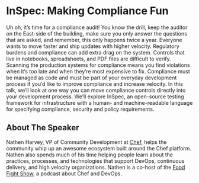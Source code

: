 # InSpec: Making Compliance Fun

Uh oh, it’s time for a compliance audit! You know the drill, keep the auditor on the East-side of the building, make sure you only answer the questions that are asked, and remember, this only happens twice a year. Everyone wants to move faster and ship updates with higher velocity. Regulatory burdens and compliance can add extra drag on the system. Controls that live in notebooks, spreadsheets, and PDF files are difficult to verify. Scanning the production systems for compliance means you find violations when it’s too late and when they’re most expensive to fix. Compliance must be managed as code and must be part of your everyday development process if you’d like to improve compliance and increase velocity. In this talk, we’ll look at one way you can move compliance controls directly into your development process. We’ll explore InSpec, an open-source testing framework for infrastructure with a human- and machine-readable language for specifying compliance, security and policy requirements.

## About The Speaker

Nathen Harvey, VP of Community Development at [Chef](https://www.chef.io), helps the community whip up an awesome ecosystem built around the Chef platform. Nathen also spends much of his time helping people learn about the practices, processes, and technologies that support DevOps, continuous delivery, and high velocity organizations. Nathen is a co-host of the [Food Fight Show](http://foodfightshow.org), a podcast about Chef and DevOps.


